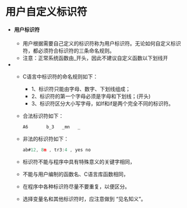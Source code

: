 # 用户自定义标识符

- #### 用户标识符

  - 用户根据需要自己定义的标识符称为用户标识符。无论如何自定义标识符，都必须符合标识符的三条命名规则。
  - 注意：正常系统函数由_开头，因此不建议自定义函数以下划线开

- - C语言中标识符的命名规则如下：
    - 1、标识符只能由字母、数字、下划线组成；
    - 2、标识符的第一个字母必须是字母和下划线；(开头)
    - 3、标识符区分大小写字母，如If和if是两个完全不同的标识符。

  - 合法标识符如下：
    ```c
    A6       b_3   _mn   _
    ```

  - 非法的标识符如下：
    ```c
    ab#12, 8m , tr3:4 , yes no
    ```

  - 标识符不能与程序中具有特殊意义的关键字相同，

  - 不能与用户编制的函数名、C语言库函数相同，

  - 在程序中各种标识符尽量不要重复，以便区分。

  - 选择变量名和其他标识符时，应注意做到 “见名知义”。

